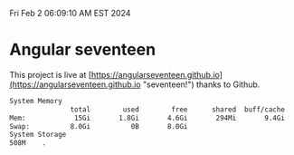 Fri Feb  2 06:09:10 AM EST 2024

# Angular seventeen


This project is live at [https://angularseventeen.github.io](https://angularseventeen.github.io "seventeen!") thanks to Github.

```bash
System Memory
               total        used        free      shared  buff/cache   available
Mem:            15Gi       1.8Gi       4.6Gi       294Mi       9.4Gi        13Gi
Swap:          8.0Gi          0B       8.0Gi
System Storage
508M	.
